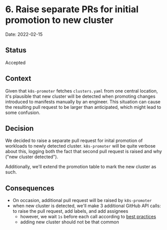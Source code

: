 # 6. Raise separate PRs for initial promotion to new cluster

Date: 2022-02-15

## Status

Accepted

## Context

Given that `k8s-promoter` fetches `clusters.yaml` from one central location, it's plausible that new cluster will be detected when promoting changes introduced to manifests manually by an engineer.
This situation can cause the resulting pull request to be larger than anticipated, which might lead to some confusion.

## Decision

We decided to raise a separate pull request for inital promotion of workloads to newly detected cluster. `k8s-promoter` will be quite verbose about this, logging both the fact that second pull request is raised and why ("new cluster detected").

Additionally, we'll extend the promotion table to mark the new cluster as such.

## Consequences

- On occasion, additional pull request will be raised by `k8s-promoter`
- when new cluster is detected, we'll make 3 additional GitHub API calls: to raise the pull request, add labels, and add assignees
  - however, we wait `1s` before each call according to [best practices](https://docs.github.com/en/rest/guides/best-practices-for-integrators#dealing-with-secondary-rate-limits)
  - adding new cluster should not be that common
